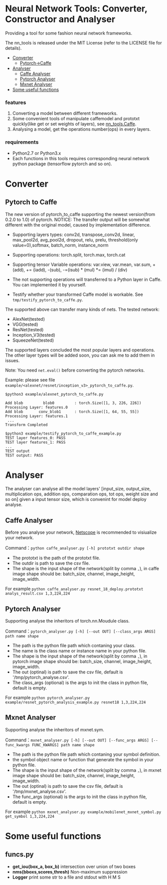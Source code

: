 # Neural Network Tools: Converter, Constructor and Analyser

 Providing a tool for some fashion neural network frameworks.
 
 The nn_tools is released under the MIT License (refer to the LICENSE file for details).


- [Converter](#Converter)
  - [Pytorch->Caffe](#Pytorch-to-Caffe)
- [Analyser](#Analyser)
  - [Caffe Analyser](##Caffe-Analyser)
  - [Pytorch Analyser](##Pytorch-Analyser)
  - [Mxnet Analyser](##Mxnet-Analyser)
- [Some useful functions](#Some-useful-functions)

### features

1. Converting a model between different frameworks.
2. Some convenient tools of manipulate caffemodel and prototxt quickly(like get or set weights of layers), 
see [nn_tools.Caffe](https://github.com/hahnyuan/nn_tools/tree/master/Caffe).
3. Analysing a model, get the operations number(ops) in every layers.

### requirements

- Python2.7 or Python3.x
- Each functions in this tools requires corresponding neural network python package (tensorflow pytorch and so on).

# Converter

## Pytorch to Caffe

The new version of pytorch_to_caffe supporting the newest version(from 0.2.0 to 1.0) of pytorch.
NOTICE: The transfer output will be somewhat different with the original model, caused by implementation difference.

- Supporting layers types: conv2d, transpose_conv2d, linear, max_pool2d, avg_pool2d, dropout,
 relu, prelu, threshold(only value=0),softmax, batch_norm, instance_norm

- Supporting operations: torch.split, torch.max, torch.cat
- Supporting tensor Variable operations: var.view, var.mean, var.sum, + (add), += (iadd), -(sub), -=(isub)
 \* (mul) *= (imul) / (div)
- The not supporting operations will transferred to a Python layer in Caffe. You can implemented it by yourself.
- Testify whether your transformed Caffe model is workable. See `tmp/testify_pytorch_to_caffe.py`.

The supported above can transfer many kinds of nets.
The tested network:
- AlexNet(tested)
- VGG(tested)
- ResNet(tested)
- Inception_V3(tested)
- SqueezeNet(tested)

The supported layers concluded the most popular layers and operations.
 The other layer types will be added soon, you can ask me to add them in issues.

Note: You need `net.eval()` before converting the pytorch networks.

Example: please see file `example/<alexnet/resnet/inception_v3>_pytorch_to_caffe.py`.

```
$python3 example/alexnet_pytorch_to_caffe.py

Add blob         blob0         : torch.Size([1, 3, 226, 226])
Processing Layer: features.0
Add blob       conv_blob1      : torch.Size([1, 64, 55, 55])
Processing Layer: features.1
 ...
Transform Completed

$python3 example/testify_pytorch_to_caffe_example.py
TEST layer features_0: PASS
TEST layer features_1: PASS
...
TEST output
TEST output: PASS
```


# Analyser

The analyser can analyse all the model layers' [input_size, output_size, multiplication ops, addition ops, 
comparation ops, tot ops, weight size and so on] given a input tensor size, which is convenint for model deploy analyse.

## Caffe Analyser
Before you analyse your network, [Netscope](http://ethereon.github.io/netscope/#/editor)
is recommended to visiualize your network.

Command：`python caffe_analyser.py [-h] prototxt outdir shape`
- The prototxt is the path of the prototxt file.
- The outdir is path to save the csv file.
- The shape is the input shape of the network(split by comma `,`), in caffe image shape should be: 
batch_size, channel, image_height, image_width.

For example `python caffe_analyser.py resnet_18_deploy.prototxt analys_result.csv 1,3,224,224`

## Pytorch Analyser
Supporting analyse the inheritors of torch.nn.Moudule class.

Command：`pytorch_analyser.py [-h] [--out OUT] [--class_args ARGS] path name shape`
- The path is the python file path which contaning your class.
- The name is the class name or instance name in your python file.
- The shape is the input shape of the network(split by comma `,`), in pytorch image shape should be:
batch_size, channel, image_height, image_width.
- The out (optinal) is path to save the csv file, default is '/tmp/pytorch_analyse.csv'.
- The class_args (optional) is the args to init the class in python file, default is empty.

For example `python pytorch_analyser.py example/resnet_pytorch_analysis_example.py resnet18 1,3,224,224`


## Mxnet Analyser
Supporting analyse the inheritors of mxnet.sym.

Command：`mxnet_analyser.py [-h] [--out OUT] [--func_args ARGS] [--func_kwargs FUNC_KWARGS] path name shape`
- The path is the python file path which contaning your symbol definition.
- the symbol object name or function that generate the symbol in your python file.
- The shape is the input shape of the network(split by comma `,`), in mxnet image shape should be:
batch_size, channel, image_height, image_width.
- The out (optinal) is path to save the csv file, default is '/tmp/mxnet_analyse.csv'.
- The func_args (optional) is the args to init the class in python file, default is empty.

For example `python mxnet_analyser.py example/mobilenet_mxnet_symbol.py get_symbol 1,3,224,224`


# Some useful functions

## funcs.py

- **get_iou(box_a, box_b)** intersection over union of two boxes
- **nms(bboxs,scores,thresh)** Non-maximum suppression
- **Logger** print some str to a file and stdout with H M S

